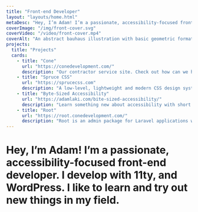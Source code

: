 ```yaml
---
title: "Front-end Developer"
layout: "layouts/home.html"
metaDesc: "Hey, I’m Adam! I’m a passionate, accessibility-focused front-end developer. I develop with 11ty, and WordPress. I like to learn and try out new things in my field."
coverImage: "/img/front-cover.svg"
coverVideo: "/video/front-cover.mp4"
coverAlt: "An abstract bauhaus illustration with basic geometric formations."
projects:
  title: "Projects"
  cards:
    - title: "Cone"
      url: "https://conedevelopment.com/"
      description: "Our contractor service site. Check out how can we help you to develop your next web-based project."
    - title: "Spruce CSS"
      url: "https://sprucecss.com"
      description: "A low-level, lightweight and modern CSS design system, authoring tool built on Sass."
    - title: "Byte-Sized Accessibility"
      url: "https://adamlaki.com/bite-sized-accessibility/"
      description: "Learn something new about accessibility with short and solid articles (less than 150 words)."
    - title: "Root"
      url: "https://root.conedevelopment.com/"
      description: "Root is an admin package for Laravel applications with extension support."
---
```


# Hey, I’m Adam! **I’m a passionate, accessibility-focused front-end developer.** I develop with 11ty, and WordPress. I like to learn and try out new things in my field.
